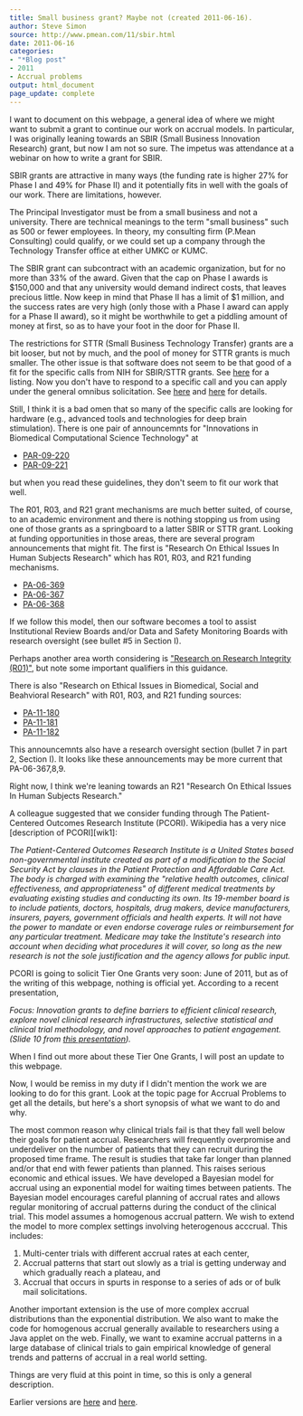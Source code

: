 ```yaml
---
title: Small business grant? Maybe not (created 2011-06-16).
author: Steve Simon
source: http://www.pmean.com/11/sbir.html
date: 2011-06-16
categories:
- "*Blog post"
- 2011
- Accrual problems
output: html_document
page_update: complete
---
```


I want to document on this webpage, a general idea of where we might want to submit a grant to continue our work on accrual models. In particular, I was originally leaning towards an SBIR (Small Business Innovation Research) grant, but now I am not so sure. The impetus was attendance at a webinar on how to write a grant for SBIR.

<!---More--->

SBIR grants are attractive in many ways (the funding rate is higher 27% for Phase I and 49% for Phase II) and it potentially fits in well with the goals of our work. There are limitations, however.

The Principal Investigator must be from a small business and not a university. There are technical meanings to the term "small business" such as 500 or fewer employees. In theory, my consulting firm (P.Mean Consulting) could qualify, or we could set up a company through the Technology Transfer office at either UMKC or KUMC.

The SBIR grant can subcontract with an academic organization, but for no more than 33% of the award. Given that the cap on Phase I awards is $150,000 and that any university would demand indirect costs, that leaves precious little. Now keep in mind that Phase II has a limit of $1 million, and the success rates are very high (only those with a Phase I award can apply for a Phase II award), so it might be worthwhile to get a piddling amount of money at first, so as to have your foot in the door for Phase II.

The restrictions for STTR (Small Business Technology Transfer) grants are a bit looser, but not by much, and the pool of money for STTR grants is much smaller. The other issue is that software does not seem to be that good of a fit for the specific calls from NIH for SBIR/STTR grants. See [here][nih1] for a listing. Now you don't have to respond to a specific call and you can apply under the general omnibus solicitation. See [here][nih2] and [here][nih3] for details.

Still, I think it is a bad omen that so many of the specific calls are looking for hardware (e.g., advanced tools and technologies for deep brain stimulation). There is one pair of announcemnts for "Innovations in Biomedical Computational Science Technology" at

+ [PAR-09-220][nih4]
+ [PAR-09-221][nih5]

but when you read these guidelines, they don't seem to fit our work that well.

The R01, R03, and R21 grant mechanisms are much better suited, of course, to an academic environment and there is nothing stopping us from using one of those grants as a springboard to a latter SBIR or STTR grant. Looking at funding opportunities in those areas, there are several program announcements that might fit. The first is "Research On Ethical Issues In Human Subjects Research" which has R01, R03, and R21 funding mechanisms.

+ [PA-06-369][nih6]
+ [PA-06-367][nih7]
+ [PA-06-368][nih8]

If we follow this model, then our software becomes a tool to assist Institutional Review Boards and/or Data and Safety Monitoring Boards with research oversight (see bullet #5 in Section I).

Perhaps another area worth considering is ["Research on Research Integrity (R01)"][nih9], but note some important qualifiers in this guidance.

There is also "Research on Ethical Issues in Biomedical, Social and Beahvioral Research" with R01, R03, and R21 funding sources:

+ [PA-11-180][nih10]
+ [PA-11-181][nih11]
+ [PA-11-182][nih12]

This announcemnts also have a research oversight section (bullet 7 in part 2, Section I). It looks like these announcements may be more current that PA-06-367,8,9.

Right now, I think we're leaning towards an R21 "Research On Ethical Issues In Human Subjects Research."

A colleague suggested that we consider funding through The Patient-Centered Outcomes Research Institute (PCORI). Wikipedia has a very nice [description of PCORI][wik1]:

*The Patient-Centered Outcomes Research Institute is a United States based non-governmental institute created as part of a modification to the Social Security Act by clauses in the Patient Protection and Affordable Care Act. The body is charged with examining the "relative health outcomes, clinical effectiveness, and appropriateness" of different medical treatments by evaluating existing studies and conducting its own. Its 19-member board is to include patients, doctors, hospitals, drug makers, device manufacturers, insurers, payers, government officials and health experts. It will not have the power to mandate or even endorse coverage rules or reimbursement for any particular treatment. Medicare may take the Institute's research into account when deciding what procedures it will cover, so long as the new research is not the sole justification and the agency allows for public input.*

PCORI is going to solicit Tier One Grants very soon: June of 2011, but as of the writing of this webpage, nothing is official yet. According to a recent presentation,

*Focus: Innovation grants to define barriers to efficient clinical research, explore novel clinical research infrastructures, selective statistical and clinical trial methodology, and novel approaches to patient engagement. (Slide 10 from [this presentation][pco1]).*

When I find out more about these Tier One Grants, I will post an update to this webpage.

Now, I would be remiss in my duty if I didn't mention the work we are looking to do for this grant. Look at the topic page for Accrual Problems to get all the details, but here's a short synopsis of what we want to do and why.

The most common reason why clinical trials fail is that they fall well below their goals for patient accrual. Researchers will frequently overpromise and underdeliver on the number of patients that they can recruit during the proposed time frame. The result is studies that take far longer than planned and/or that end with fewer patients than planned. This raises serious economic and ethical issues. We have developed a Bayesian model for accrual using an exponential model for waiting times between patients. The Bayesian model encourages careful planning of accrual rates and allows regular monitoring of accrual patterns during the conduct of the clinical trial. This model assumes a homogenous accrual pattern. We wish to extend the model to more complex settings involving heterogenous acccrual. This includes:

1. Multi-center trials with different accrual rates at each center,
2. Accrual patterns that start out slowly as a trial is getting underway and which gradually reach a plateau, and
3. Accrual that occurs in spurts in response to a series of ads or of bulk mail solicitations.

Another important extension is the use of more complex accrual distributions than the exponential distribution. We also want to make the code for homogenous accrual generally available to researchers using a Java applet on the web. Finally, we want to examine accrual patterns in a large database of clinical trials to gain empirical knowledge of general trends and patterns of accrual in a real world setting.

Things are very fluid at this point in time, so this is only a general description.

Earlier versions are [here][sim1] and [here][sim2].

[sim1]: http://www.pmean.com/11/sbir.html
[sim2]: http://new.pmean.com/sbir/

[nih1]: http://grants.nih.gov/grants/funding/sbir_announcements.htm
[nih2]: http://grants.nih.gov/grants/guide/pa-files/PA-11-096.html
[nih3]: http://grants.nih.gov/grants/guide/pa-files/PA-11-097.html
[nih4]: http://grants.nihgov/grants/guide/pa-files/PAR-09-220.html
[nih5]: http://grants.nih.gov/grants/guide/pa-files/PAR-09-221.html
[nih6]: http://grants.nih.gov/grants/guide/pa-files/PA-06-369.html
[nih7]: http://grants.nih.gov/grants/guide/pa-files/PA-06-367.html
[nih8]: http://grants.nih.gov/grants/guide/pa-files/PA-06-368.html
[nih9]: http://grants.nih.gov/grants/guide/rfa-files/RFA-NR-07-001.html
[nih10]: http://grants.nih.gov/grants/guide/pa-files/PA-11-180.html
[nih11]: http://grants1.nih.gov/grants/guide/pa-files/PA-11-181.html
[nih12]: http://grants1.nih.gov/grants/guide/pa-files/PA-11-182.html

[pco1]: www.pcori.org/images/PDC_Report_2011-05-16.pdf
[wikl]: http://en.wikipedia.org/wiki/Patient-Centered_Outcomes_Research_Institute
